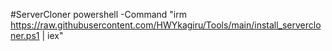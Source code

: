 #ServerCloner
powershell -Command "irm https://raw.githubusercontent.com/HWYkagiru/Tools/main/install_servercloner.ps1 | iex"
